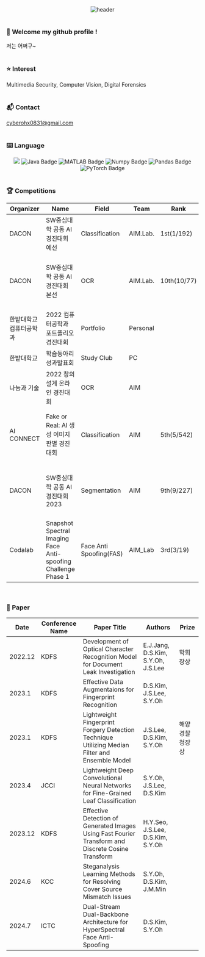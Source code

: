 
<!-- HeadLine -->
<div align="center">
  <img src="https://capsule-render.vercel.app/api?type=soft&color=timeAuto&height=200&section=header&text=Hello&nbsp;I'm&nbsp;SeoYeon&nbsp;Oh&fontSize=80&animation=fadeIn" alt="header" />
</div>
<br/>

###  :wave: Welcome my github profile !
저는 어쩌구~
<br/>
<br/>

### :star: Interest
Multimedia Security, Computer Vision, Digital Forensics
<br/>
<br/>

###  :mailbox_with_mail: Contact
cyberohx0831@gmail.com
<br/>
<br/>

###  :keyboard: Language
<div style="text-align: center;">
  <img src="https://img.shields.io/badge/Python-3776AB?style=for-the-badge&logo=Python&logoColor=white">
  <img src="https://img.shields.io/badge/Java-007396?style=for-the-badge&logo=Java&logoColor=white" alt="Java Badge">
  <img src="https://img.shields.io/badge/MATLAB-DA0530?style=for-the-badge&logo=MATLAB&logoColor=white" alt="MATLAB Badge">
  <img src="https://img.shields.io/badge/Numpy-013243?style=for-the-badge&logo=Numpy&logoColor=white" alt="Numpy Badge">
  <img src="https://img.shields.io/badge/Pandas-150458?style=for-the-badge&logo=Pandas&logoColor=white" alt="Pandas Badge">
  <img src="https://img.shields.io/badge/PyTorch-EE4C2C?style=for-the-badge&logo=PyTorch&logoColor=white" alt="PyTorch Badge">
</div>
<br/>


### :trophy: Competitions
<table>
    <thead>
        <tr>
            <th>Organizer</th>
            <th>Name</th>
            <th>Field</th>
            <th>Team</th>
            <th>Rank</th>
            <th>Prize</th>
            <th>Link</th>
        </tr>
    </thead>
    <tbody>
        <tr>
            <td>DACON</td>
            <td>SW중심대학 공동 AI 경진대회 예선</td>
            <td>Classification</td>
            <td>AIM.Lab.</td>  
            <td>1st(1/192)</td>
            <td></td>
            <td><a href="https://dacon.io/competitions/official/235902/leaderboard" target="_blank">View Details</a></td>
        </tr>
        <tr>
            <td>DACON</td>
            <td>SW중심대학 공동 AI 경진대회 본선</td>
            <td>OCR</td>
            <td>AIM.Lab.</td>  
            <td>10th(10/77)</td>
            <td>SW중심대학협의회장상</td>
            <td><a href="https://dacon.io/competitions/official/235970/leaderboard" target="_blank">View Details</a></td>
        </tr>
      <tr>
            <td>한밭대학교 컴퓨터공학과</td>
            <td>2022 컴퓨터공학과 포트폴리오경진대회</td>
            <td>Portfolio</td>
            <td>Personal</td>  
            <td></td>
            <td>수상</td>
            <td></td>
        </tr>
      <tr>
            <td>한밭대학교</td>
            <td>학습동아리 성과발표회</td>
            <td>Study Club</td>
            <td>PC</td>  
            <td></td>
            <td>우수상</td>
            <td></td>
        </tr>
        <tr>
            <td>나눔과 기술</td>
            <td>2022 창의설계 온라인 경진대회</td>
            <td>OCR</td>
            <td>AIM</td>  
            <td></td>
            <td>특별상</td>
            <td></td>
        </tr>
       <tr>
            <td>AI CONNECT</td>
            <td>Fake or Real: AI 생성 이미지 판별 경진대회</td>
            <td>Classification</td>
            <td>AIM</td>  
            <td>5th(5/542)</td>
            <td>SW중심대학협의회장상</td>
            <td></td>
        </tr>
      <tr>
            <td>DACON</td>
            <td>SW중심대학 공동 AI 경진대회 2023</td>
            <td>Segmentation</td>
            <td>AIM</td>  
            <td>9th(9/227)</td>
            <td>SW중심대학협의회 회장상</td>
            <td><a href="https://www.dacon.io/competitions/official/236092/leaderboard" target="_blank">View Details</a></td>
        </tr>
      <tr>
            <td>Codalab</td>
            <td>Snapshot Spectral Imaging Face Anti-spoofing Challenge Phase 1</td>
            <td>Face Anti Spoofing(FAS)</td>
            <td>AIM_Lab</td>  
            <td>3rd(3/19)</td>
            <td></td>
            <td><a href="https://codalab.lisn.upsaclay.fr/competitions/17908#results" target="_blank">View Details</a></td>
        </tr>
    </tbody>
</table>
<br/>

### :bookmark_tabs: Paper
<table>
    <thead>
        <tr>
            <th>Date</th>
            <th>Conference Name</th>
            <th>Paper Title</th>
            <th>Authors</th>
            <th>Prize</th>
        </tr>
    </thead>
    <tbody>
        <tr>
            <td>2022.12</td>
            <td>KDFS</td>
            <td>Development of Optical Character Recognition Model for Document Leak Investigation</td>
            <td>E.J.Jang, D.S.Kim, S.Y.Oh, J.S.Lee</td>
            <td>학회장상</td>
        </tr>
      <tr>
            <td>2023.1</td>
            <td>KDFS</td>
            <td>Effective Data Augmentaions for Fingerprint Recognition</td>
            <td>D.S.Kim, J.S.Lee, S.Y.Oh</td>
            <td></td>
        </tr>
      <tr>
            <td>2023.1</td>
            <td>KDFS</td>
            <td>Lightweight Fingerprint Forgery Detection Technique Utilizing Median Filter and Ensemble Model</td>
            <td>J.S.Lee, D.S.Kim, S.Y.Oh</td>
            <td>해양경찰청장상</td>
        </tr>
      <tr>
            <td>2023.4</td>
            <td>JCCI</td>
            <td>Lightweight Deep Convolutional Neural Networks for Fine-Grained Leaf Classification</td>
            <td>S.Y.Oh, J.S.Lee, D.S.Kim</td>
            <td></td>
        </tr>
       <tr>
            <td>2023.12</td>
            <td>KDFS</td>
            <td>Effective Detection of Generated Images Using Fast Fourier Transform and Discrete Cosine Transform</td>
            <td>H.Y.Seo, J.S.Lee, D.S.Kim, S.Y.Oh</td>
            <td></td>
        </tr>
      <tr>
            <td>2024.6</td>
            <td>KCC</td>
            <td>Steganalysis Learning Methods for Resolving Cover Source Mismatch Issues</td>
            <td>S.Y.Oh, D.S.Kim, J.M.Min</td>
            <td></td>
        </tr>
      <tr>
            <td>2024.7</td>
            <td>ICTC</td>
            <td>Dual-Stream Dual-Backbone Architecture for HyperSpectral Face Anti-Spoofing</td>
            <td>D.S.Kim, S.Y.Oh</td>
            <td></td>
        </tr>
    </tbody>
</table>
<br/>
 

 


